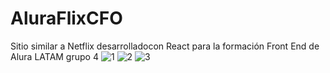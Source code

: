 # AluraFlixCFO
Sitio similar a Netflix desarrolladocon React para la formación Front End de Alura LATAM grupo 4
![1](https://github.com/FerrerOrnth/AluraFlixCFO/assets/103849449/c547076a-5b5a-4a23-bbd6-e81651a249dc)
![2](https://github.com/FerrerOrnth/AluraFlixCFO/assets/103849449/f344a3f9-a959-4401-9666-d158928983db)
![3](https://github.com/FerrerOrnth/AluraFlixCFO/assets/103849449/61b660b8-9410-4b96-ab51-9784f1c76715)
